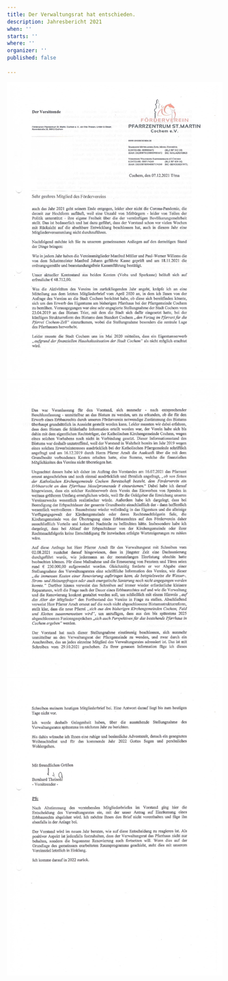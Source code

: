 ```yaml
---
title: Der Verwaltungsrat hat entschieden.
description: Jahresbericht 2021
when: ''
starts: ''
where: ''
organizer: ''
published: false

---
```

![](/images/forderverein-jahresbericht-2021-s-1.jpg)![](/images/forderverein-jahresbericht-2021-s-2.jpg)![](/images/forderverein-jahresbericht-s-3.jpg)